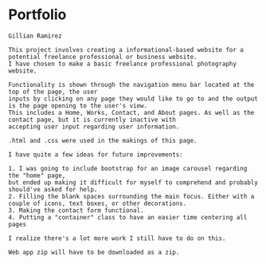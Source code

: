 # Portfolio

    	
    Gillian Ramirez
    
    This project involves creating a informational-based website for a potential freelance professional or business website.
    I have chosen to make a basic freelance professional photography website. 
    
    Functionality is shown through the navigation menu bar located at the top of the page, the user 
    inputs by clicking on any page they would like to go to and the output is the page opening to the user's view.
    This includes a Home, Works, Contact, and About pages. As well as the contact page, but it is currently inactive with
    accepting user input regarding user information.
    
    .html and .css were used in the makings of this page. 

    I have quite a few ideas for future improvements: 
    
    1. I was going to include bootstrap for an image carousel regarding the "home" page,
    but ended up making it difficult for myself to comprehend and probably should've asked for help.
    2. Filling the blank spaces surrounding the main focus. Either with a couple of icons, text boxes, or other decorations.
    3. Making the contact form functional.
    4. Putting a "container" class to have an easier time centering all pages 

    I realize there's a lot more work I still have to do on this.

    Web app zip will have to be downloaded as a zip.
